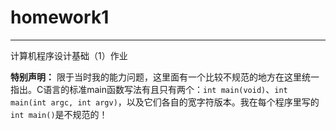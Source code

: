# homework1

---

计算机程序设计基础（1）作业

**特别声明：** 限于当时我的能力问题，这里面有一个比较不规范的地方在这里统一指出。C语言的标准main函数写法有且只有两个：`int main(void)`、`int main(int argc, int argv)`，以及它们各自的宽字符版本。我在每个程序里写的`int main()`是不规范的！
